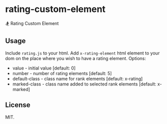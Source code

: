 # rating-custom-element
:snowboarder: Rating Custom Element


## Usage

Include ```rating.js``` to your html.
Add ```x-rating-element``` html element to your dom on the place where you wish to have a rating element.
Options:
* value - initial value [default: 0]
* number - number of rating elements [default: 5]
* default-class - class name for rank elements [default: x-rating]
* marked-class - class name added to selected rank elements [default: x-marked]



## License

MIT.
